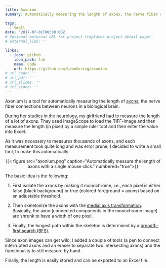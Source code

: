 ```yaml
---
title: Axonium
summary: Automatically measuring the length of axons, the nerve fiber connections between neurons in a biological brain.

tags:
  - Small
date: '2017-07-01T00:00:00Z'
# Optional external URL for project (replaces project detail page).
# external_link: ''

links:
  - icon: github
    icon_pack: fab
    name: Code
    url: https://github.com/LeonSering/axonium
# url_code: ''
# url_pdf: ''
# url_slides: ''
# url_video: ''
---
```

Axonium is a tool for automatically measuring the length of [axons](https://en.wikipedia.org/wiki/Axon), 
the nerve fiber connections between neurons in a biological brain.

During her studies in the neurology, my girlfriend had to measure the length of a lot of axons. 
They used ImageScope to load the TIFF-image and then measure the length (in pixel) by a simple ruler 
tool and then enter the value into Excel.

As it was necessary to measures thousands of axons, and each measurement took quite long and was error prune, 
I decided to write a small tool, to make this automatically.

<center>{{< figure src="axonium.png" caption="Automatically measure the length of axons with a single mouse click." numbered="true">}}</center>


The basic idea is the following:

1. First isolate the axons by making it monochrome, i.e., each pixel is either false (black background) or true 
(colored foreground = axons) based on an adjustable threshold.
  
2. Then skeletonize the axons with the [medial axis transformation](https://scikit-image.org/docs/stable/api/skimage.morphology.html#skimage.morphology.medial_axis). 
Basically, the axon (connected components in the monochrome image) are shrunk to have a width of one pixel.
  
3. Finally, the longest path within the skeleton is determined by a [breadth-first search (BFS)](https://en.wikipedia.org/wiki/Breadth-first_search).
  

Since axon images can get wild, I added a couple of tools (a pen to connect interrupted axons and an eraser to 
separate two intersecting axons) and the functionality to still measure by hand.

Finally, the length is easily stored and can be exported to an Excel file.
